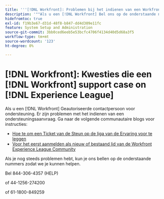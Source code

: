 ```yaml
---
title: '''[!DNL Workfront]: Problemen bij het indienen van een Workfront-ondersteuningskwestie op Experience League"'
description: '""Als u een [!DNL Workfront] Bel ons op de onderstaande nummers om u te helpen.'
hidefromtoc: true
exl-id: f19b3e67-d31d-48f8-b847-dd4d309e11fc
feature: System Setup and Administration
source-git-commit: 3bb0ced6eeb5e53bcfc4706f4134d40d5d68a3f5
workflow-type: tm+mt
source-wordcount: '123'
ht-degree: 0%

---
```


# [!DNL Workfront]: Kwesties die een [!DNL Workfront] support case on [!DNL Experience League]

Als u een [!DNL Workfront] Geautoriseerde contactpersoon voor ondersteuning. Er zijn problemen met het indienen van een ondersteuningsaanvraag. Ga naar de volgende communautaire blogs voor instructies:

* [Hoe te om een Ticket van de Steun op de liga van de Ervaring voor te leggen](https://experienceleaguecommunities.adobe.com/t5/workfront-blogs/how-to-submit-a-support-ticket-on-experience-league/ba-p/461737)
* [Voor het eerst aanmelden als nieuw of bestaand lid van de Workfront Experience League Community](https://experienceleaguecommunities.adobe.com/t5/workfront-blogs/logging-in-for-the-first-time-as-a-new-or-existing-workfront/ba-p/461472)

Als je nog steeds problemen hebt, kun je ons bellen op de onderstaande nummers zodat we je kunnen helpen.

Bel 844-306-4357 (HELP)

of 44-1256-274200

of 61-1800-849259
